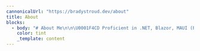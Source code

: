 ```yaml
---
cannonicalUrl: "https://bradystroud.dev/about"
title: About
blocks:
  - body: "# About Me\n\n\U0001F4CD Proficient in .NET, Blazor, MAUI (Previously Xamarin), and React, I not only excel in software engineering but also take on the responsibility of managing projects with a focus on process improvement and maintaining a standards-first mindset. I appreciate the advantages of open-source technology, emphasizing its flexibility, cost-efficiency, and access to a comprehensive range of tools and technologies.\n\n\U0001F4BB Always on the cutting edge, I've been exploring AI technologies such as Semantic Kernel, LangChain, and OpenAI in personal projects. I continuously look for opportunities to integrate these advancements into client projects for enhanced innovation. As a certified Scrum Master, I effectively manage Agile development teams.\n\n\U0001F31F My diverse skills in both tech and management make me invaluable for client projects. My expertise ensures I can handle complex challenges, while my knack for innovation brings fresh solutions. Certified in Scrum, I also keep the team on point. All this makes me a go-to asset for delivering results.\n\n\U0001F30A In my free time, I love to travel and enjoy many outdoor activities such as mountain biking, climbing, surfing, wakeboarding, and many more.\n"
    color: tint
    _template: content
---
```

